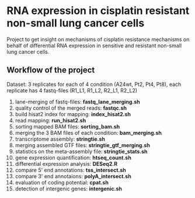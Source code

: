 # RNA expression in cisplatin resistant non-small lung cancer cells

Project to get insight on mechanisms of cisplatin resistance mechanisms on behalf of differential RNA expression in sensitive and resistant non-small lung cancer cells. 

## Workflow of the project

Dataset: 3 replicates for each of 4 condition (A24wt, Pt2, Pt4, Pt8), each replicate has 4 fastq-files (R1_L1, R1_L2, R2_L1, R2_L2) 

1. lane-merging of fastq-files: **fastq_lane_merging.sh**
2. quality control of the merged reads: **fastqc.sh**
3. build hisat2 index for mapping: **index_hisat2.sh** 
4. read mapping: **run_hisat2.sh**
5. sorting mapped BAM files: **sorting_bam.sh**
6. merging the 3 BAM files of each condition: **bam_merging.sh**
7. transcriptome assembly: **stringtie.sh**
8. merging assembled GTF files: **stringtie_gtf_merging.sh**
9. statistics on the meta-assembly file: **stringtie_stats.sh**
10. gene expression quantification: **htseq_count.sh**
11. differential expression analysis: **DESeq2.R**
12. compare 5' end annotations: **tss_intersect.sh** 
13. compare 3' end annotaions: **polyA_intersect.sh** 
14. evaluation of coding potential: **cpat.sh**
15. detection of intergenic genes: **intergenic.sh**
